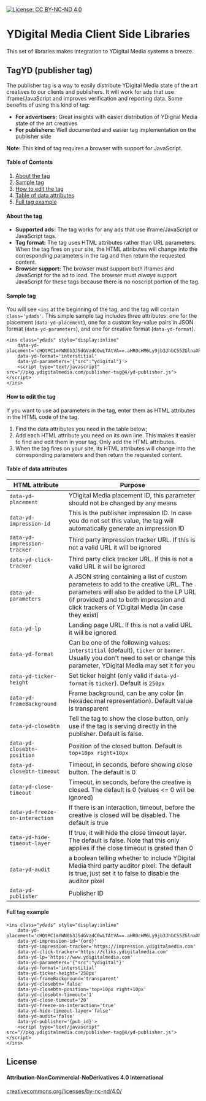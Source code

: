 
[![License: CC BY-NC-ND 4.0](https://licensebuttons.net/l/by-nc-nd/4.0/80x15.png)](https://creativecommons.org/licenses/by-nc-nd/4.0/)


YDigital Media Client Side Libraries
====

This set of libraries makes integration to YDigital Media systems a breeze.



## TagYD (publisher tag)
The publisher tag is a way to easily distribute YDigital Media state of the art creatives to our clients and publishers. It will work for ads that use iframe/JavaScript and improves verification and reporting data. Some benefits of using this kind of tag:

* **For advertisers:** Great insights with easier distribution of YDigital Media state of the art creatives
* **For publishers:** Well documented and easier tag implementation on the publisher side

**Note:** This kind of tag requires a browser with support for JavaScript.


#### Table of Contents
1. [About the tag](#about-the-tag)
2. [Sample tag](#sample-tag)
3. [How to edit the tag](#how-to-edit-the-tag)
4. [Table of data attributes](#table-of-data-attributes)
5. [Full tag example](#full-tag-example)



#### About the tag
*   **Supported ads:**  The tag works for any ads that use iframe/JavaScript or JavaScript tags.
*   **Tag format:**  The tag uses HTML attributes rather than URL parameters. When the tag fires on your site, the HTML attributes will change into the corresponding parameters in the tag and then return the requested content.
*   **Browser support:**  The browser must support both iframes and JavaScript for the ad to load. The browser must  _always_  support JavaScript for these tags because there is no noscript portion of the tag.



#### Sample tag
You will see `<ins` at the beginning of the tag, and the tag will contain `class='ydads'`.
This simple sample tag includes three attributes: one for the placement (`data-yd-placement`), one for a custom key-value pairs in JSON format (`data-yd-parameters`), and one for creative format (`data-yd-format`).
```
<ins class="ydads" style="display:inline"
    data-yd-placement='cHQtMC1mYWN0b3J5dGVzdC0wLTAtVA==.aHR0cHM6Ly9jb3JhbC55ZGlnaXRhbG1lZGlhLmNvbS9jb3Jkb2FubzIwMTgv.'
    data-yd-format='interstitial'
    data-yd-parameters='{"src":"ydigital"}'>
    <script type="text/javascript" src="//pkg.ydigitalmedia.com/publisher-tag@4/yd-publisher.js"></script>
</ins>
```



#### How to edit the tag
If you want to use ad parameters in the tag, enter them as HTML attributes in the HTML code of the tag.
1.  Find the data attributes you need in the table below;
2.  Add each HTML attribute you need on its own line. This makes it easier to find and edit them in your tag. Only add the HTML attributes.
3.  When the tag fires on your site, its HTML attributes will change into the corresponding parameters and then return the requested content.



#### Table of data attributes

|HTML attribute               |Purpose                                                                                                                                                                                                                         |
|-----------------------------|---------------------------------------------------------------------------------------------------------------------------------------------------------------------------------------------------------------------------------------------------------------|
|`data-yd-placement`          |YDigital Media placement ID, this parameter should not be changed by any means                                                                                                                                                  |
|`data-yd-impression-id`      |This is the publisher impression ID. In case you do not set this value, the tag will automatically generate an impression ID                                                                                                    |
|`data-yd-impression-tracker` |Third party impression tracker URL. If this is not a valid URL it will be ignored                                                                                                                                               |
|`data-yd-click-tracker`      |Third party click tracker URL. If this is not a valid URL it will be ignored                                                                                                                                                    |
|`data-yd-parameters`         |A JSON string containing a list of custom parameters to add to the creative URL. The parameters will also be added to the LP URL (if provided) and to both impression and click trackers of YDigital Media (in case they exist)|
|`data-yd-lp`                 |Landing page URL. If this is not a valid URL it will be ignored                                                                                                                                                                 |
|`data-yd-format`             |Can be one of the following values: `interstitial` (default), `ticker` or `banner`. Usually you don't need to set or change this parameter, YDigital Media may set it for you                                                             |
|`data-yd-ticker-height`      |Set ticker height (only valid if `data-yd-format` is `ticker`). Default is `250px` |
|`data-yd-frameBackground`    |Frame background, can be any color (in hexadecimal representation). Default value is transparent                                                                                                                                |
|`data-yd-closebtn`           |Tell the tag to show the close button, only use if the tag is serving directly in the publisher. Default is false.                                                                                                              |
|`data-yd-closebtn-position`  |Position of the closed button. Default is `top+10px right+10px`|
|`data-yd-closebtn-timeout`   |Timeout, in seconds, before showing close button. The default is 0                                                                                                                                                              |
|`data-yd-close-timeout`      |Timeout, in seconds, before the creative is closed. The default is 0 (values <= 0 will be ignored)                                                                                                                              |
|`data-yd-freeze-on-interaction` |If there is an interaction, timeout, before the creative is closed will be disabled. The default is true
|`data-yd-hide-timeout-layer`    |If true, it will hide the close timeout layer. The default is false. Note that this only applies if the close timeout is grated than 0                                                                                        |
|`data-yd-audit`                 |a boolean telling whether to include YDigital Media third party auditor pixel. The default is true, just set it to false to disable the auditor pixel                                                                     |
|`data-yd-publisher`             |Publisher ID                                                                                                                                                                                                                    |



#### Full tag example
```
<ins class="ydads" style="display:inline"
    data-yd-placement='cHQtMC1mYWN0b3J5dGVzdC0wLTAtVA==.aHR0cHM6Ly9jb3JhbC55ZGlnaXRhbG1lZGlhLmNvbS9jb3Jkb2FubzIwMTgv.'
    data-yd-impression-id='{ord}'
    data-yd-impression-tracker='https://impression.ydigitalmedia.com'
    data-yd-click-tracker='https://cliks.ydigitalmedia.com'
    data-yd-lp='https://www.ydigitalmedia.com'
    data-yd-parameters='{"src":"ydigital"}'
    data-yd-format='interstitial'
    data-yd-ticker-height='250px'
    data-yd-frameBackground='transparent'
    data-yd-closebtn='false'
    data-yd-closebtn-position='top+10px right+10px'
    data-yd-closebtn-timeout='1'
    data-yd-close-timeout='20'
    data-yd-freeze-on-interaction='true'
    data-yd-hide-timeout-layer='false'
    data-yd-audit='false'
    data-yd-publisher='{pub_id}'>
    <script type="text/javascript" src="//pkg.ydigitalmedia.com/publisher-tag@4/yd-publisher.js"></script>
</ins>
```




## License
#### Attribution-NonCommercial-NoDerivatives 4.0 International
[creativecommons.org/licenses/by-nc-nd/4.0/](https://creativecommons.org/licenses/by-nc-nd/4.0/)
